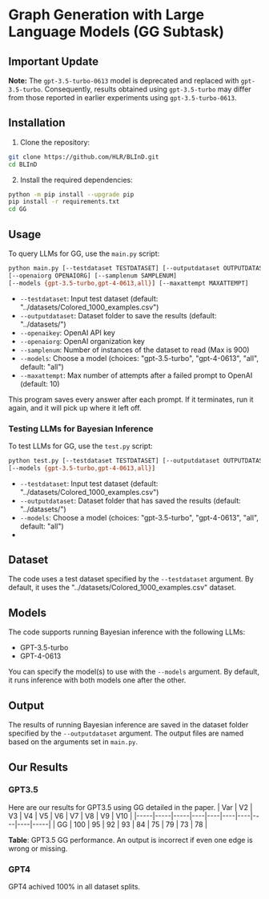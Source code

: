 # Graph Generation with Large Language Models (GG Subtask)

## Important Update

**Note:** The `gpt-3.5-turbo-0613` model is deprecated and replaced with `gpt-3.5-turbo`. Consequently, results obtained using `gpt-3.5-turbo` may differ from those reported in earlier experiments using `gpt-3.5-turbo-0613`.


## Installation

1. Clone the repository:
```bash
git clone https://github.com/HLR/BLInD.git
cd BLInD
```
2. Install the required dependencies:
```bash
python -m pip install --upgrade pip
pip install -r requirements.txt
cd GG
```

## Usage

To query LLMs for GG, use the `main.py` script:
```bash
python main.py [--testdataset TESTDATASET] [--outputdataset OUTPUTDATASET] [--openaikey OPENAIKEY]
[--openaiorg OPENAIORG] [--samplenum SAMPLENUM]
[--models {gpt-3.5-turbo,gpt-4-0613,all}] [--maxattempt MAXATTEMPT]
```

- `--testdataset`: Input test dataset (default: "../datasets/Colored_1000_examples.csv")
- `--outputdataset`: Dataset folder to save the results (default: "../datasets/")
- `--openaikey`: OpenAI API key
- `--openaiorg`: OpenAI organization key
- `--samplenum`: Number of instances of the dataset to read (Max is 900)
- `--models`: Choose a model (choices: "gpt-3.5-turbo", "gpt-4-0613", "all", default: "all")
- `--maxattempt`: Max number of attempts after a failed prompt to OpenAI (default: 10)

This program saves every answer after each prompt. If it terminates, run it again, and it will pick up where it left off.

### Testing LLMs for Bayesian Inference


To test LLMs for GG, use the `test.py` script:
```bash
python test.py [--testdataset TESTDATASET] [--outputdataset OUTPUTDATASET]
[--models {gpt-3.5-turbo,gpt-4-0613,all}]
```
- `--testdataset`: Input test dataset (default: "../datasets/Colored_1000_examples.csv")
- `--outputdataset`: Dataset folder that has saved the results (default: "../datasets/")
- `--models`: Choose a model (choices: "gpt-3.5-turbo", "gpt-4-0613", "all", default: "all")
- 
## Dataset

The code uses a test dataset specified by the `--testdataset` argument. By default, it uses the "../datasets/Colored_1000_examples.csv" dataset.

## Models

The code supports running Bayesian inference with the following LLMs:
- GPT-3.5-turbo
- GPT-4-0613

You can specify the model(s) to use with the `--models` argument. By default, it runs inference with both models one after the other.

## Output

The results of running Bayesian inference are saved in the dataset folder specified by the `--outputdataset` argument. The output files are named based on the arguments set in `main.py`.

## Our Results

### GPT3.5

Here are our results for GPT3.5 using GG detailed in the paper.
| Var | V2  | V3  | V4 | V5 | V6 | V7 | V8 | V9 | V10 |
|-----|-----|-----|----|----|----|----|----|----|-----|
| GG  | 100 | 95  | 92 | 93 | 84 | 75 | 79 | 73 | 78  |

**Table**: GPT3.5 GG performance. An output is incorrect if even one edge is wrong or missing.

### GPT4
GPT4 achived 100% in all dataset splits.


